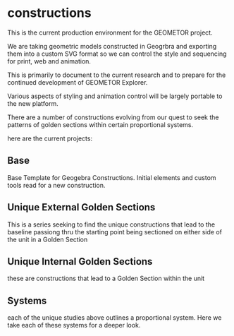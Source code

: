 
# constructions

This is the current production environment for the GEOMETOR project.

We are taking geometric models constructed in Geogrbra and exporting them into a custom SVG format so we can control the style and sequencing for print, web and animation.

This is primarily to document to the current research and to prepare for the continued development of GEOMETOR Explorer.

Various aspects of styling and animation control will be largely portable to the new platform.

There are a number of constructions evolving from our quest to seek the patterns of golden sections within certain proportional systems.

here are the current projects:

## Base
Base Template for Geogebra Constructions. Initial elements and custom tools read for a new construction.


## Unique External Golden Sections

This is a series seeking to find the unique constructions that lead to the baseline passiong thru the starting point being sectioned on either side of the unit in a Golden Section

## Unique Internal Golden Sections

these are constructions that lead to a Golden Section within the unit

## Systems

each of the unique studies above outlines a proportional system. Here we take each of these systems for a deeper look.
